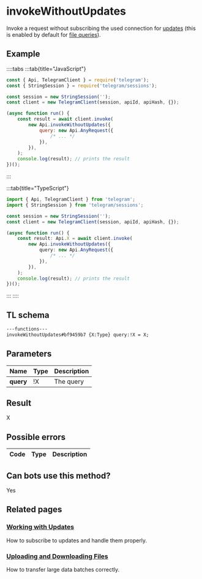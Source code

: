 # invokeWithoutUpdates

Invoke a request without subscribing the used connection for [updates](https://core.telegram.org/api/updates) (this is enabled by default for [file queries](https://core.telegram.org/api/files)).

## Example

::::tabs
:::tab{title="JavaScript"}

```js
const { Api, TelegramClient } = require('telegram');
const { StringSession } = require('telegram/sessions');

const session = new StringSession('');
const client = new TelegramClient(session, apiId, apiHash, {});

(async function run() {
    const result = await client.invoke(
        new Api.invokeWithoutUpdates({
            query: new Api.AnyRequest({
                /* ... */
            }),
        }),
    );
    console.log(result); // prints the result
})();
```

:::

:::tab{title="TypeScript"}

```ts
import { Api, TelegramClient } from 'telegram';
import { StringSession } from 'telegram/sessions';

const session = new StringSession('');
const client = new TelegramClient(session, apiId, apiHash, {});

(async function run() {
    const result: Api.X = await client.invoke(
        new Api.invokeWithoutUpdates({
            query: new Api.AnyRequest({
                /* ... */
            }),
        }),
    );
    console.log(result); // prints the result
})();
```

:::
::::

## TL schema

```txt
---functions---
invokeWithoutUpdates#bf9459b7 {X:Type} query:!X = X;
```

## Parameters

|   Name    | Type | Description |
| :-------: | ---- | ----------- |
| **query** | !X   | The query   |

## Result

X

## Possible errors

| Code | Type | Description |
| :--: | ---- | ----------- |

## Can bots use this method?

Yes

## Related pages

### [Working with Updates](https://core.telegram.org/api/updates)

How to subscribe to updates and handle them properly.

### [Uploading and Downloading Files](https://core.telegram.org/api/files)

How to transfer large data batches correctly.
